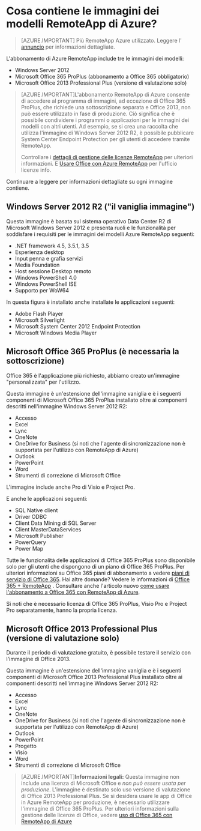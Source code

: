 <properties
    pageTitle="Cosa contiene le immagini dei modelli RemoteApp di Azure? | Microsoft Azure"
    description="Informazioni sulle immagini dei modelli incluse in Azure RemoteApp."
    services="remoteapp"
    documentationCenter=""
    authors="lizap"
    manager="mbaldwin" />

<tags
    ms.service="remoteapp"
    ms.workload="compute"
    ms.tgt_pltfrm="na"
    ms.devlang="na"
    ms.topic="get-started-article"
    ms.date="08/15/2016"
    ms.author="elizapo" />

# <a name="what-is-in-the-azure-remoteapp-template-images"></a>Cosa contiene le immagini dei modelli RemoteApp di Azure?

> [AZURE.IMPORTANT]
> Più RemoteApp Azure utilizzato. Leggere l' [annuncio](https://go.microsoft.com/fwlink/?linkid=821148) per informazioni dettagliate.

L'abbonamento di Azure RemoteApp include tre le immagini dei modelli:


- Windows Server 2012
- Microsoft Office 365 ProPlus (abbonamento a Office 365 obbligatorio)
- Microsoft Office 2013 Professional Plus (versione di valutazione solo)

> [AZURE.IMPORTANT]L'abbonamento RemoteApp di Azure consente di accedere al programma di immagini, ad eccezione di Office 365 ProPlus, che richiede una sottoscrizione separata e Office 2013, non può essere utilizzato in fase di produzione. Ciò significa che è possibile condividere i programmi o applicazioni per le immagini dei modelli con altri utenti. Ad esempio, se si crea una raccolta che utilizza l'immagine di Windows Server 2012 R2, è possibile pubblicare System Center Endpoint Protection per gli utenti di accedere tramite RemoteApp.
>
> Controllare i [dettagli di gestione delle licenze RemoteApp](remoteapp-licensing.md) per ulteriori informazioni. E [Usare Office con Azure RemoteApp](remoteapp-o365.md) per l'ufficio licenze info.

Continuare a leggere per informazioni dettagliate su ogni immagine contiene.

## <a name="windows-server-2012-r2--the-vanilla-image"></a>Windows Server 2012 R2 ("il vaniglia immagine")
Questa immagine è basata sul sistema operativo Data Center R2 di Microsoft Windows Server 2012 e presenta ruoli e le funzionalità per soddisfare i requisiti per le immagini dei modelli Azure RemoteApp seguenti:


- .NET framework 4.5, 3.5.1, 3.5
- Esperienza desktop
- Input penna e grafia servizi
- Media Foundation
- Host sessione Desktop remoto
- Windows PowerShell 4.0
- Windows PowerShell ISE
- Supporto per WoW64

In questa figura è installato anche installate le applicazioni seguenti:

- Adobe Flash Player
- Microsoft Silverlight
- Microsoft System Center 2012 Endpoint Protection
- Microsoft Windows Media Player


## <a name="microsoft-office-365-proplus-subscription-required"></a>Microsoft Office 365 ProPlus (è necessaria la sottoscrizione)
Office 365 è l'applicazione più richiesto, abbiamo creato un'immagine "personalizzata" per l'utilizzo.

Questa immagine è un'estensione dell'immagine vaniglia e è i seguenti componenti di Microsoft Office 365 ProPlus installato oltre ai componenti descritti nell'immagine Windows Server 2012 R2:


- Accesso
- Excel
- Lync
- OneNote
- OneDrive for Business (si noti che l'agente di sincronizzazione non è supportata per l'utilizzo con RemoteApp di Azure)
- Outlook
- PowerPoint
- Word
- Strumenti di correzione di Microsoft Office

L'immagine include anche Pro di Visio e Project Pro.

E anche le applicazioni seguenti:

- SQL Native client
- Driver ODBC
- Client Data Mining di SQL Server
- Client MasterDataServices
- Microsoft Publisher
- PowerQuery
- Power Map


Tutte le funzionalità delle applicazioni di Office 365 ProPlus sono disponibile solo per gli utenti che dispongono di un piano di Office 365 ProPlus. Per ulteriori informazioni su Office 365 piani di abbonamento a vedere [piani di servizio di Office 365](http://technet.microsoft.com/library/office-365-plan-options.aspx). Hai altre domande? Vedere le informazioni di [Office 365 + RemoteApp](remoteapp-o365.md) . Consultare anche l'articolo nuovo [come usare l'abbonamento a Office 365 con RemoteApp di Azure](remoteapp-officesubscription.md).

Si noti che è necessario licenza di Office 365 ProPlus, Visio Pro e Project Pro separatamente, hanno la propria licenza.

## <a name="microsoft-office-2013-professional-plus-trial-only"></a>Microsoft Office 2013 Professional Plus (versione di valutazione solo)
Durante il periodo di valutazione gratuito, è possibile testare il servizio con l'immagine di Office 2013.

Questa immagine è un'estensione dell'immagine vaniglia e è i seguenti componenti di Microsoft Office 2013 Professional Plus installato oltre ai componenti descritti nell'immagine Windows Server 2012 R2:


- Accesso
- Excel
- Lync
- OneNote
- OneDrive for Business (si noti che l'agente di sincronizzazione non è supportata per l'utilizzo con RemoteApp di Azure)
- Outlook
- PowerPoint
- Progetto
- Visio
- Word
- Strumenti di correzione di Microsoft Office

> [AZURE.IMPORTANT]**Informazioni legali:** Questa immagine non include una licenza di Microsoft Office e *non può essere usata per produzione*. L'immagine è destinato solo uso versione di valutazione di Office 2013 Professional Plus. Se si desidera usare le app di Office in Azure RemoteApp per produzione, è necessario utilizzare l'immagine di Office 365 ProPlus. Per ulteriori informazioni sulla gestione delle licenze di Office, vedere [uso di Office 365 con RemoteApp di Azure](remoteapp-o365.md)
